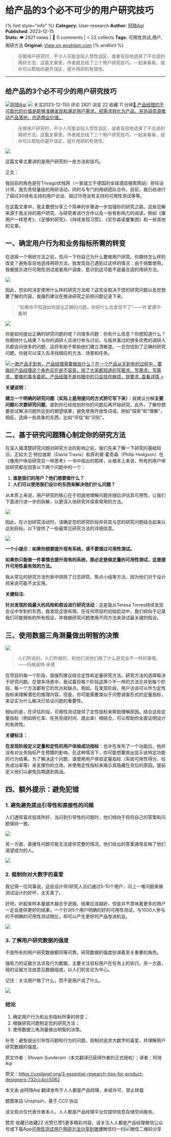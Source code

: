# 给产品的3个必不可少的用户研究技巧
{% hint style="info" %}
**Category:** User-research
**Author:** [阿琦Aqi](https://www.woshipm.com/u/1447796)
**Published:** 2023-12-15  
**Stats:** 👁️ 2821 views | 💬 0 comments | ⭐ 22 collects
**Tags:** 可用性测试,用户,用研方法
**Original:** [View on woshipm.com](https://www.woshipm.com/user-research/5959208.html)
{% endhint %}
> 在做用户研究时，不少人可能会陷入惯性误区，或者盲目地选择了不合适的用研方法。这篇文章里，作者就总结了三个用户研究技巧，一起来看看，或许可以帮助你避开误区，提升用研的有效性。

---

## 给产品的3个必不可少的用户研究技巧

[![](https://static.woshipm.com/view/woshipm_api_def_20231008105008_4030.jpg?imageView2/1/w/72/h/72/q/100)](https://www.woshipm.com/u/1447796)[阿琦Aqi](https://www.woshipm.com/u/1447796) ![](https://static.woshipm.com/tag/1101_1@2x.png) 关注2023-12-150 评论 2821 浏览 22 收藏 11 分钟[🔗 产品经理的不可取代的价值是能够准确发现和满足用户需求，把需求转化为产品，并协调资源推动产品落地，创造商业价值。](https://ke.qidianla.com/courses/90pm)

> 在做用户研究时，不少人可能会陷入惯性误区，或者盲目地选择了不合适的用研方法。这篇文章里，作者就总结了三个用户研究技巧，一起来看看，或许可以帮助你避开误区，提升用研的有效性。

![](https://image.woshipm.com/2023/04/13/8b7e302a-d9eb-11ed-a6e8-00163e0b5ff3.jpg)

这篇文章主要讲的是用户研究的一些方法和技巧。

正文：

我目前的角色是在Trivago优栈网（一家成立于德国的全球酒店搜索网站）担任设计师，我负责轻量级的用研活动，同时与专门的用研团队合作。目前，我已经进行了超过30场有主持的用户访谈、超过15场没有主持的可用性测试等等。

在这篇文章中，我主要想分享三个简单的步骤进一步加强你的研究之路。这些见解来源于我主持的用户研究、与研究者进行合作以及一些有影响力的阅读，例如《像用户一样思考》、《足够的研究》、《持续发现习惯》、《尼尔森诺曼集团》和一些其他的文章。

## 一、确定用户行为和业务指标所需的转变

在选择一个用研方法之前，先问一下你自己为什么要做用户研究。你期待怎么样的改变？避免盲目地选择用研方法，我发现自己遇到过这样的情况：由于频繁使用，我被提示进行可用性测试或者用户调查，意识到这可能不是最合适的用研方法。

![](https://image.woshipm.com/2023/12/14/a5ec7550-9a3b-11ee-bb1e-00163e0b5ff3.jpg)

因此，您如何决定使用什么样的研究方法呢？这完全取决于您的研究问题以及您想要了解的内容。我强烈建议在推进研究之前把问题记录下来。

> “如果你不知道如何提出正确的问题，你将什么也发现不了”——W.爱德华·戴明

![](https://image.woshipm.com/2023/12/14/a6231ac4-9a3b-11ee-971a-00163e142b65.jpg)

你是如何提出正确的研究问题的呢？问很多问题：你有什么信息？你想知道什么？你期待什么结果？与你的调研人员进行参与讨论。与我共事过的很多优秀的调研人员都会问很多的问题，这将有助于帮助他们建立清晰度。一旦你找到了正确的研究问题，你就可以深入去寻找相应的方法、场景和任务。

[![](https://image.woshipm.com/2023/08/02/58dc678c-30e3-11ee-88e7-00163e0b5ff3.png)一款产品无到有，产品经理需要做些什么？在一个产品从无到有的过程中，要做好产品经理这个角色实在是不容易，除了大家都知道的写需求、写需求、写需求，要做的事多着呢。产品经理不是你眼中的只会找你麻烦，提要求..查看详情 >](https://ke.qidianla.com/courses/bcpm)

**关键说明：**

**建立一个明确的研究问题（实际上是用提问的方式把它写下来）**：我建议分解**主要问题**和**次要研究问题**，直到你已经规划好你的问题后再开始研究。此外，了解你想要尝试解决问题所达到的期望结果，避免使用开放性词语，例如“探索”和“理解”，相反，选择一些具象的东西，比如“评估”和“识别”。

## 二、基于研究问题精心制定你的研究方法

在深入搞清楚研究问题对研究方法的影响之前，我们先来了解一下研究的基础知识。正如大卫·特拉维斯（David Travis）和菲利普·霍奇森（Philip Hodgson）在《像用户体验研究员一样思考》一书中指出的那样，从根本上来说，所有的用户体验研究都在回答以下两个问题中的一个：

1.  **谁是我们的用户？他们想要做什么？**
2.  **人们可以使用我们设计的东西来解决他们什么问题？**

从本质上来说，用户研究的核心在于彻底地理解问题并随后评估其可用性，让我们下面进行进一步的拆解，以更深入地研究并探索常用的方法。

![](https://image.woshipm.com/2023/12/14/a64c213a-9a3b-11ee-971a-00163e142b65.jpg)

因此，在计划研究活动时，请确定您的研究阶段并将其与您的研究问题结合起来以达到目标。以下提供了一些最常见研究方法的详细信息。

![](https://image.woshipm.com/2023/12/14/a6a96250-9a3b-11ee-9167-00163e142b65.jpg)

**一个小提示：如果你想要提升现有系统，请不要错过可用性测试。**

**如果你只能做一件事情去提升现有的系统，那必定是做定量的可用性测试，这是提升可用性最有效的方法。**

我从常见的研究方法列表中排除了日志研究、焦点小组等方法，因为他们对于设计师来说可能不太实用。

**关键标注:**

**针对发现阶段最大的风险和假设进行研究活动**：这是我从Teresa Torres持续发现会议中学到的东西，我发现这很有用。在任何项目的初始启动中，我们倾向于记录我们可能拥有的所有假设，并根据研究问题使用不同方法来测试最关键的假设。

## 三、使用数据三角测量做出明智的决策

![](https://image.woshipm.com/2023/12/14/a6f01ff6-9a3b-11ee-9167-00163e142b65.jpg)

> 人们所说的，人们所做的，和他们说他们做了什么是完全不一样的事情。——玛格丽特·米德

在项目的每一个阶段，我强烈建议结合定性和定量研究方法。研究方法的选择取决于研究问题。在很多场景中，我试着将每个阶段这两个不一样的方法合并到每个阶段，每一个方法都有它的优点和缺点。例如，在发现阶段，用户访谈可以作为定性指标来理解潜在的推理内容。但是，你可能需要类似于问卷调查形式的定量指标，来证实为什么解决已验证问题的重要性。

相似的是，在评估阶段，可用性测试提供了定性指标来帮助理解原因。结合这些定量指标（例如转化率、任务完成时间、跳出率）相结合，可以帮助你全面证明设计的有效性。

**关键标注：**

**在发现阶段定义定量和定性的用户体验成功指标**：也许在发布了一个功能后，他并没有对业务指标产生预期的影响。在这种情况下，你可能想要突出显示该特定功能的行为结果。为了解决这个问题，请使用用户体验定量指标（系统可用性得分、任务成功率等）来支撑你的立场，并使用定性指标来揭示其隐藏在背后的原因。提前定义他们以避免后期遇到挑战。

## 四、额外提示：避免犯错

### 1\. 避免避免提出引导性和直接性的问题

人们通常喜欢投其所好，当问到引导性的问题时，他们倾向于将将自己的答案和问题保持一致。

![](https://image.woshipm.com/2023/12/14/a7292f94-9a3b-11ee-8fc4-00163e142b65.jpg)

另一方面，直接性问题可能无法提供完整的情况，他们给出的答案通常反映了他们渴望成为的人。

![](https://image.woshipm.com/2023/12/14/a7715b48-9a3b-11ee-b39b-00163e0b5ff3.jpg)

### 2\. 抵制你对大数字的喜爱

我记得一位同事说，这些设计师/研究人员们通过5-10个用户，问上一堆问题来做测试设计的好坏，太天真了。

好吧，听起来样本量越大越合乎逻辑，结果应该越好，但是并不意味着更多的用户一定会提供更好的结果。一个针对5个用户明确的好的可用性测试，与1000人参与的不明确的可用性测试相比，却可以产生更好的产品改进机会。

![](https://image.woshipm.com/2023/12/14/a7a8acec-9a3b-11ee-971a-00163e142b65.jpg)

### 3\. 了解用户研究数据的强度

不是所有的用户研究数据都同等可靠，研究数据的强度扮演着至关重要的角色。

强有力的证据方法涉及行为数据，主要关注目标用户在任务上的执行。另一方面，弱的证据方法由意见数据组成，以人们的言论为中心。

记住：关注用户做了什么，而不是用户说了什么。

![](https://image.woshipm.com/2023/12/14/a7dff4f4-9a3b-11ee-9167-00163e142b65.jpg)

### 结论

1.  确定用户行为和业务指标所需的转变；
2.  根据研究问题制定您的研究方法；
3.  使用数据三角测量做出明智的决策。

补充：避免提出引导性问题和行为的问题，抵制对追求大数字的喜爱，并理解用户研究数据的强度。

原文作者：Shivam Sunderam（本文翻译已获得作者的正式授权）；译者：阿琦Aqi

原文：https://uxplanet.org/3-essential-research-tips-for-product-designers-732cc4cc5062

本文由 @阿琦Aqi 翻译发布于人人都是产品经理，未经许可，禁止转载

题图来自 Unsplash，基于 CC0 协议

该文观点仅代表作者本人，人人都是产品经理平台仅提供信息存储空间服务。

赞赏 收藏已收藏22 点赞已赞5更多精彩内容，请关注人人都是产品经理微信公众号或下载App[可用性测试](https://www.woshipm.com/tag/%e5%8f%af%e7%94%a8%e6%80%a7%e6%b5%8b%e8%af%95)[用户](https://www.woshipm.com/tag/%e7%94%a8%e6%88%b7)[用研方法](https://www.woshipm.com/tag/%e7%94%a8%e7%a0%94%e6%96%b9%e6%b3%95)[分享到微博](https://service.weibo.com/share/share.php?appkey=2775287854&title=给产品的3个必不可少的用户研究技巧&url=https://www.woshipm.com/user-research/5959208.html&pic=https://image.woshipm.com/2023/04/13/8b7e302a-d9eb-11ed-a6e8-00163e0b5ff3.jpg)微信扫一扫![微信二维码](https://api.pwmqr.com/qrcode/create/?url=https://www.woshipm.com/user-research/5959208.html)分享